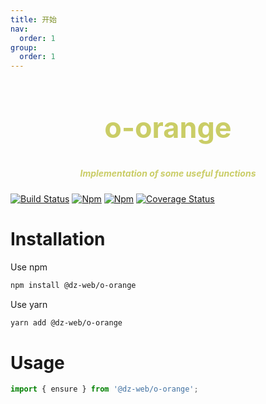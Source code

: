 ```yaml
---
title: 开始
nav:
  order: 1
group:
  order: 1
---
```


<h2 align="center" style="color: #b5b928b5;font-size:45px">o-orange</h2>

<h5 align="center" style="color: #b5b928b5;fontSize: 25px;marginBottom: 100px">Implementation of some useful functions</h5>

[![Build Status](https://travis-ci.org/moonlitusun/o-orange.svg?branch=master)](https://travis-ci.org/moonlitusun/o-orange)
[![Npm](https://badgen.net/npm/v/o-orange)](https://www.npmjs.com/package/o-orange)
[![Npm](https://badgen.net/npm/dependents/o-orange)](https://www.npmjs.com/package/o-orange)
[![Coverage Status](https://coveralls.io/repos/github/moonlitusun/o-orange/badge.svg?branch=master)](https://coveralls.io/github/moonlitusun/o-orange?branch=master)

# Installation

Use npm

```bash
npm install @dz-web/o-orange
```

Use yarn

```bash
yarn add @dz-web/o-orange
```

# Usage

```js
import { ensure } from '@dz-web/o-orange';
```
